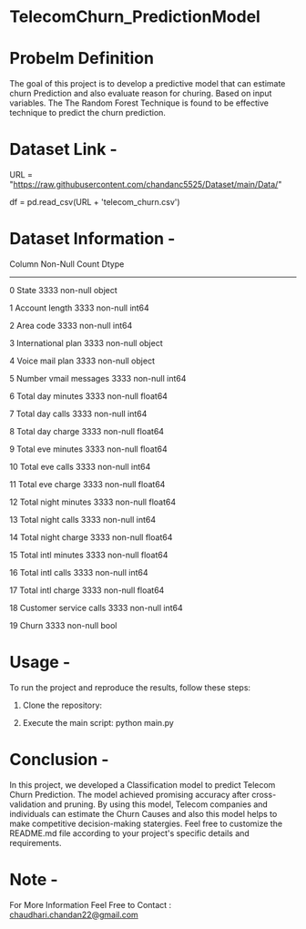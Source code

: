 # TelecomChurn_PredictionModel

# Probelm Definition 
The goal of this project is to develop a predictive model that can estimate churn Prediction and also evaluate reason for churing. Based on input variables. The The Random Forest Technique is found to be effective technique to predict the churn prediction.

# Dataset Link - 
URL = "https://raw.githubusercontent.com/chandanc5525/Dataset/main/Data/"

df = pd.read_csv(URL + 'telecom_churn.csv')


# Dataset Information -
   Column                  Non-Null Count    Dtype  
   ---------              --------------     -----  
 0   State                   3333 non-null   object 
 
 1   Account length          3333 non-null   int64  
 
 2   Area code               3333 non-null   int64  
 
 3   International plan      3333 non-null   object 
 
 4   Voice mail plan         3333 non-null   object 
 
 5   Number vmail messages   3333 non-null   int64  
 
 6   Total day minutes       3333 non-null   float64
 
 7   Total day calls         3333 non-null   int64  
 
 8   Total day charge        3333 non-null   float64
 
 9   Total eve minutes       3333 non-null   float64
 
 10  Total eve calls         3333 non-null   int64  
 
 11  Total eve charge        3333 non-null   float64
 
 12  Total night minutes     3333 non-null   float64
 
 13  Total night calls       3333 non-null   int64  
 
 14  Total night charge      3333 non-null   float64
 
 15  Total intl minutes      3333 non-null   float64
 
 16  Total intl calls        3333 non-null   int64  
 
 17  Total intl charge       3333 non-null   float64
 
 18  Customer service calls  3333 non-null   int64  
 
 19  Churn                   3333 non-null   bool   
 
# Usage -
To run the project and reproduce the results, follow these steps:

1. Clone the repository:

2. Execute the main script: python main.py

# Conclusion - 

In this project, we developed a Classification model to predict Telecom Churn Prediction. The model achieved promising accuracy after cross-validation and pruning. By using this model, Telecom companies and individuals can estimate the Churn Causes and also this model helps to make competitive decision-making statergies.
Feel free to customize the README.md file according to your project's specific details and requirements.

# Note - 
For More Information Feel Free to Contact : chaudhari.chandan22@gmail.com 
